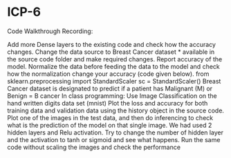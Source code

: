 # ICP-6
Code Walkthrough Recording: 


Add more Dense layers to the existing code and check how the accuracy changes.
Change the data source to Breast Cancer dataset * available in the source code folder and make required 
changes. Report accuracy of the model.
Normalize the data before feeding the data to the model and check how the normalization change your 
accuracy (code given below).
from sklearn.preprocessing import StandardScaler
sc = StandardScaler()
Breast Cancer dataset is designated to predict if a patient has Malignant (M) or Benign = B cancer
In class programming:
Use Image Classification on the hand written digits data set (mnist)
Plot the loss and accuracy for both training data and validation data using the history object in the source 
code.
Plot one of the images in the test data, and then do inferencing to check what is the prediction of the model 
on that single image.
We had used 2 hidden layers and Relu activation. Try to change the number of hidden layer and the 
activation to tanh or sigmoid and see what happens.
Run the same code without scaling the images and check the performance
